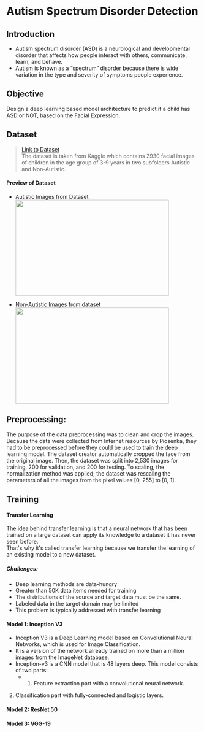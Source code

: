 # Autism Spectrum Disorder Detection 
## Introduction
* Autism spectrum disorder (ASD) is a neurological and developmental
disorder that affects how people interact with others, communicate, learn,
and behave.</br>
* Autism is known as a “spectrum” disorder because there is wide variation
in the type and severity of symptoms people experience.
## Objective
Design a deep learning based model architecture to predict if a child has
ASD or NOT, based on the Facial Expression.

## Dataset
>[Link to Dataset](https://www.kaggle.com/datasets/cihan063/autism-image-data)</br>
The dataset is taken from Kaggle which contains 2930 facial images of children
in the age group of 3-9 years in two subfolders Autistic and Non-Autistic.

#### Preview of Dataset
* Autistic Images from Dataset</br>
<img src= https://github.com/swethareddy23/Autism-Spectrum-Disorder-Detection/blob/main/asd/autistic.png width='400' height='250' /></br>

* Non-Autistic Images from dataset</br>
<img src= https://github.com/swethareddy23/Autism-Spectrum-Disorder-Detection/blob/main/asd/non_autistic.png width='400' height='250' /></br>

## Preprocessing: 
The purpose of the data preprocessing was to clean and crop
the images. Because the data were collected from Internet resources by Piosenka, they had to be preprocessed before they could be used to train the deep
learning model. The dataset creator automatically cropped the face from the
original image. Then, the dataset was split into 2,530 images for training, 200
for validation, and 200 for testing. To scaling, the normalization method was applied; the dataset was rescaling the parameters of all the images from the pixel
values [0, 255] to [0, 1].


## Training
#### Transfer Learning
The idea behind transfer learning is that a neural network that has been trained on a large dataset can apply its knowledge to a dataset it has never seen before.</br>
That's why it's called transfer learning because we transfer the learning of an existing model to a new dataset.
##### Challenges:
* Deep learning methods are data-hungry
* Greater than 50K data items needed for training
* The distributions of the source and target data must be the same.
* Labeled data in the target domain may be limited
* This problem is typically addressed with transfer learning
####  Model 1: Inception V3
* Inception V3 is a Deep Learning model based on Convolutional Neural
Networks, which is used for Image Classification.
* It is a version of the network already trained on more than a million images
from the ImageNet database.
* Inception-v3 is a CNN model that is 48 layers deep. This model consists of
two parts:
  *  1. Feature extraction part with a convolutional neural network.</br>
2. Classification part with fully-connected and logistic layers.</br>
#### Model 2: ResNet 50
#### Model 3: VGG-19
